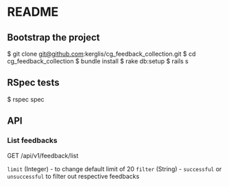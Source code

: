 # README

## Bootstrap the project

  $ git clone git@github.com:kerglis/cg_feedback_collection.git
  $ cd cg_feedback_collection
  $ bundle install
  $ rake db:setup
  $ rails s

## RSpec tests

  $ rspec spec

## API

### List feedbacks

  GET /api/v1/feedback/list

`limit` (Integer) - to change default limit of 20
`filter` (String) - `successful` or `unsuccessful` to filter out respective feedbacks